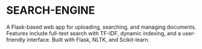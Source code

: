 # SEARCH-ENGINE
A Flask-based web app for uploading, searching, and managing documents. Features include full-text search with TF-IDF, dynamic indexing, and a user-friendly interface. Built with Flask, NLTK, and Scikit-learn.
